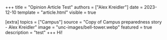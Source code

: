 +++
title = "Opinion Article Test"
authors = ["Alex Kreidler"]
date = 2023-12-10
template = "article.html"
visible = true

[extra]
topics = ["Campus"]
source = "Copy of Campus preparedness story - Alex Kreidler"
image = "unc-images/bell-tower.webp"
featured = true
description = "test"
+++
Hi!
